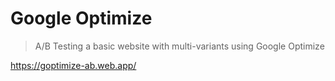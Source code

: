 # Google Optimize
> A/B Testing a basic website with multi-variants using Google Optimize

https://goptimize-ab.web.app/